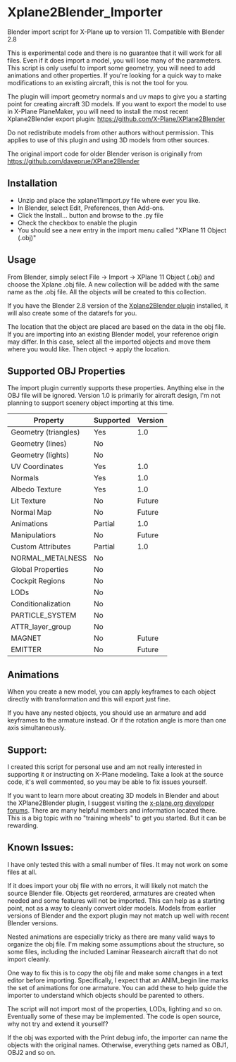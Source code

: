 # Xplane2Blender_Importer
Blender import script for X-Plane up to version 11. Compatible with Blender 2.8

This is experimental code and there is no guarantee that it will work for all files. Even if it does import a model, you will lose many of the parameters. This script is only useful to import some geometry, you will need to add animations and other properties. If you're looking for a quick way to make modifications to an existing aircraft, this is not the tool for you.

The plugin will import geometry normals and uv maps to give you a starting point for creating aircraft 3D models. If you want to export the model to use in X-Plane PlaneMaker, you will need to install the most recent Xplane2Blender export plugin: https://github.com/X-Plane/XPlane2Blender

Do not redistribute models from other authors without permission. This applies to use of this plugin and using 3D models from other sources. 

The original import code for older Blender verison is originally from https://github.com/daveprue/XPlane2Blender 

## Installation
* Unzip and place the xplane11import.py file where ever you like. 
* In Blender, select Edit, Preferences, then Add-ons.
* Click the Install... button and browse to the .py file
* Check the checkbox to enable the plugin
* You should see a new entry in the import menu called "XPlane 11 Object (.obj)"

## Usage
From Blender, simply select File -> Import -> XPlane 11 Object (.obj) and choose the Xplane .obj file. A new collection will be added with the same name as the .obj file. All the objects will be created to this collection.

If you have the Blender 2.8 version of the [Xplane2Blender plugin](https://github.com/X-Plane/XPlane2Blender/releases) installed, it will also create some of the datarefs for you.

The location that the object are placed are based on the data in the obj file. If you are importing into an existing Blender model, your reference origin may differ. In this case, select all the imported objects and move them where you would like. Then object -> apply the location.

## Supported OBJ Properties
The import plugin currently supports these properties. Anything else in the OBJ file will be ignored.
Version 1.0 is primarily for aircraft design, I'm not planning to support scenery object importing at this time.

| Property | Supported | Version |
| ---- | --- | --- |
| Geometry (triangles) | Yes | 1.0 |
| Geometry (lines) | No |  |
| Geometry (lights) | No |  |
| UV Coordinates | Yes | 1.0 |
| Normals | Yes | 1.0 |
| Albedo Texture | Yes | 1.0 |
| Lit Texture | No | Future |
| Normal Map | No | Future |
| Animations | Partial | 1.0 |
| Manipulatiors | No | Future |
| Custom Attributes | Partial | 1.0 |
| NORMAL_METALNESS | No |  |
| Global Properties | No |  |
| Cockpit Regions | No |  |
| LODs | No |  |
| Conditionalization | No |  |
| PARTICLE_SYSTEM | No |  |
| ATTR_layer_group | No |  |
| MAGNET  | No | Future |
| EMITTER | No | Future |


## Animations
When you create a new model, you can apply keyframes to each object directly with transformation and this will export just fine. 

If you have any nested objects, you should use an armature and add keyframes to the armature instead. Or if the rotation angle is more than one axis simultaneously. 

## Support:
I created this script for personal use and am not really interested in supporting it or instructing on X-Plane modeling. Take a look at the source code, it's well commented, so you may be able to fix issues yourself.

If you want to learn more about creating 3D models in Blender and about the XPlane2Blender plugin, I suggest visiting the [x-plane.org developer forums](https://forums.x-plane.org/index.php?/forums/forum/45-3d-modeling/). There are many helpful members and information located there. This is a big topic with no "training wheels" to get you started. But it can be rewarding.

## Known Issues:
I have only tested this with a small number of files. It may not work on some files at all. 

If it does import your obj file with no errors, it will likely not match the source Blender file. Objects get reordered, armatures are created when needed and some features will not be imported. This can help as a starting point, not as a way to cleanly convert older models. Models from earlier versions of Blender and the export plugin may not match up well with recent Blender versions.

Nested animations are especially tricky as there are many valid ways to organize the obj file. I'm making some assumptions about the structure, so some files, including the included Laminar Reasearch aircraft that do not import cleanly. 

One way to fix this is to copy the obj file and make some changes in a text editor before importing. Specifically, I expect that an ANIM_begin line marks the set of animations for one armature. You can add these to help guide the importer to understand which objects should be parented to others.

The script will not import most of the properties, LODs, lighting and so on. Eventually some of these may be implemented. The code is open source, why not try and extend it yourself?

If the obj was exported with the Print debug info, the importer can name the objects with the original names. Otherwise, everything gets named as OBJ1, OBJ2 and so on. 
